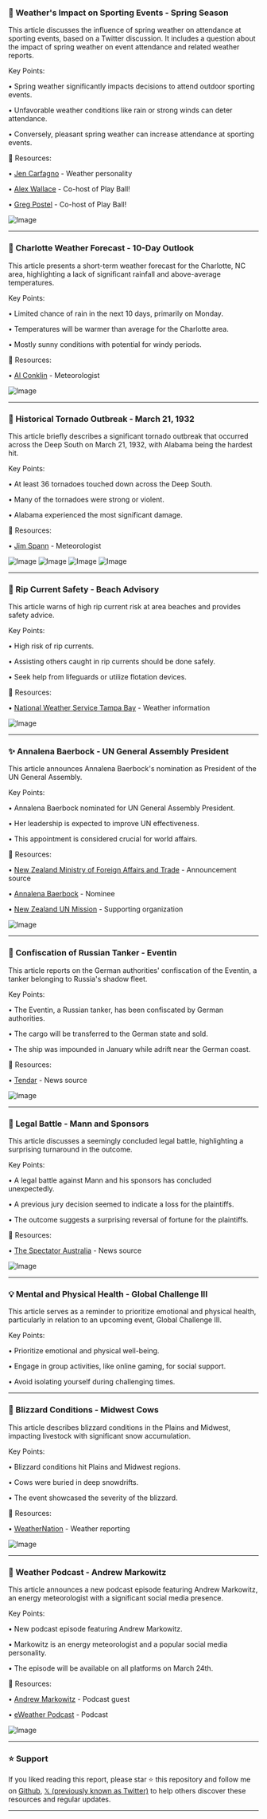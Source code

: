 ### 🤖 Weather's Impact on Sporting Events - Spring Season

This article discusses the influence of spring weather on attendance at sporting events, based on a Twitter discussion.  It includes a question about the impact of spring weather on event attendance and related weather reports.

Key Points:

• Spring weather significantly impacts decisions to attend outdoor sporting events.


• Unfavorable weather conditions like rain or strong winds can deter attendance.


• Conversely, pleasant spring weather can increase attendance at sporting events.


🔗 Resources:

• [Jen Carfagno](https://x.com/JenCarfagno) - Weather personality


• [Alex Wallace](https://x.com/TWCAlexWallace) - Co-host of Play Ball!


• [Greg Postel](https://x.com/GregPostel) - Co-host of Play Ball!

![Image](https://pbs.twimg.com/tweet_video_thumb/GmkSeQhaEAQzXiD.jpg)


---
### 🤖 Charlotte Weather Forecast - 10-Day Outlook

This article presents a short-term weather forecast for the Charlotte, NC area, highlighting a lack of significant rainfall and above-average temperatures.

Key Points:

• Limited chance of rain in the next 10 days, primarily on Monday.


• Temperatures will be warmer than average for the Charlotte area.


• Mostly sunny conditions with potential for windy periods.


🔗 Resources:

• [Al Conklin](https://x.com/AlConklin) - Meteorologist


![Image](https://pbs.twimg.com/media/GmjyIsaW8AA5toD?format=jpg&name=small)


---
### 🤖 Historical Tornado Outbreak - March 21, 1932

This article briefly describes a significant tornado outbreak that occurred across the Deep South on March 21, 1932, with Alabama being the hardest hit.

Key Points:

• At least 36 tornadoes touched down across the Deep South.


• Many of the tornadoes were strong or violent.


• Alabama experienced the most significant damage.


🔗 Resources:

• [Jim Spann](https://x.com/spann) - Meteorologist


![Image](https://pbs.twimg.com/media/GmjxHp_WQAAvjOc?format=jpg&name=360x360)
![Image](https://pbs.twimg.com/media/GmjxJEhaEAIlYEQ?format=jpg&name=360x360)
![Image](https://pbs.twimg.com/media/GmjxMvxXAAAadcN?format=jpg&name=360x360)
![Image](https://pbs.twimg.com/media/GmjxO0CaEAYWqzU?format=jpg&name=360x360)


---
### 🤖 Rip Current Safety - Beach Advisory

This article warns of high rip current risk at area beaches and provides safety advice.

Key Points:

• High risk of rip currents.


• Assisting others caught in rip currents should be done safely.


• Seek help from lifeguards or utilize flotation devices.


🔗 Resources:

• [National Weather Service Tampa Bay](https://x.com/NWSTampaBay) - Weather information


![Image](https://pbs.twimg.com/media/Gmi_E4PaEAIi3F4?format=jpg&name=small)


---
### ✨ Annalena Baerbock - UN General Assembly President

This article announces Annalena Baerbock's nomination as President of the UN General Assembly.

Key Points:

• Annalena Baerbock nominated for UN General Assembly President.


• Her leadership is expected to improve UN effectiveness.


• This appointment is considered crucial for world affairs.


🔗 Resources:

• [New Zealand Ministry of Foreign Affairs and Trade](https://x.com/NewZealandMFA) - Announcement source


• [Annalena Baerbock](https://x.com/ABaerbock) - Nominee


• [New Zealand UN Mission](https://x.com/NZUN) - Supporting organization


![Image](https://pbs.twimg.com/media/GmiR3JkaEAE6Beq?format=jpg&name=small)


---
### 🤖 Confiscation of Russian Tanker - Eventin

This article reports on the German authorities' confiscation of the Eventin, a tanker belonging to Russia's shadow fleet.

Key Points:

• The Eventin, a Russian tanker, has been confiscated by German authorities.


• The cargo will be transferred to the German state and sold.


• The ship was impounded in January while adrift near the German coast.


🔗 Resources:

• [Tendar](https://x.com/Tendar) - News source


![Image](https://pbs.twimg.com/media/Gmi2FZJWIAAjVVG?format=jpg&name=small)


---
### 🤖 Legal Battle - Mann and Sponsors

This article discusses a seemingly concluded legal battle, highlighting a surprising turnaround in the outcome.

Key Points:

• A legal battle against Mann and his sponsors has concluded unexpectedly.


•  A previous jury decision seemed to indicate a loss for the plaintiffs.


• The outcome suggests a surprising reversal of fortune for the plaintiffs.


🔗 Resources:

• [The Spectator Australia](https://x.com/SpectatorOz) - News source


![Image](https://pbs.twimg.com/media/GmhYNSkbQAAmUuP?format=jpg&name=small)


---
### 💡 Mental and Physical Health - Global Challenge III

This article serves as a reminder to prioritize emotional and physical health, particularly in relation to an upcoming event, Global Challenge III.

Key Points:

•  Prioritize emotional and physical well-being.


• Engage in group activities, like online gaming, for social support.


• Avoid isolating yourself during challenging times.



---
### 🤖 Blizzard Conditions - Midwest Cows

This article describes blizzard conditions in the Plains and Midwest, impacting livestock with significant snow accumulation.

Key Points:

• Blizzard conditions hit Plains and Midwest regions.


• Cows were buried in deep snowdrifts.


• The event showcased the severity of the blizzard.


🔗 Resources:

• [WeatherNation](https://x.com/WeatherNation) - Weather reporting



![Image](https://pbs.twimg.com/ext_tw_video_thumb/1902839270575837185/pu/img/cgST0QQgQi0Pl1zd.jpg)


---
### 🚀 Weather Podcast - Andrew Markowitz

This article announces a new podcast episode featuring Andrew Markowitz, an energy meteorologist with a significant social media presence.

Key Points:

• New podcast episode featuring Andrew Markowitz.


• Markowitz is an energy meteorologist and a popular social media personality.


• The episode will be available on all platforms on March 24th.


🔗 Resources:

• [Andrew Markowitz](https://x.com/amarkowitzWX) - Podcast guest


• [eWeather Podcast](https://x.com/eweatherpodcast) - Podcast


![Image](https://pbs.twimg.com/media/GmhJiEOaEAAiqxU?format=jpg&name=small)


---

### ⭐️ Support

If you liked reading this report, please star ⭐️ this repository and follow me on [Github](https://github.com/Drix10), [𝕏 (previously known as Twitter)](https://x.com/DRIX_10_) to help others discover these resources and regular updates.

---